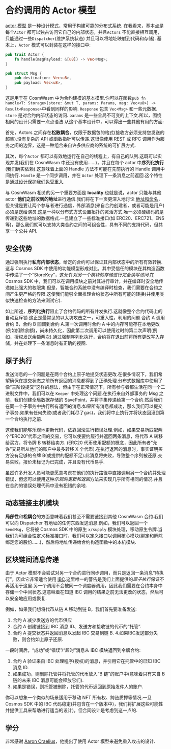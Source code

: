 # 合约调用的 Actor 模型

[actor 模型](https://en.wikipedia.org/wiki/Actor_model) 是一种设计模式，常用于构建可靠的分布式系统. 在我看来，基本点是每个`Actor` 都可以独占访问它自己的内部状态，并且`Actors` 不能直接相互调用，只能通过一些`Dispatcher`(维护系统状态) 并且可以将地址映射到代码和存储). 基本上，`Actor` 模式可以封装在这样的接口中:

```rust
pub trait Actor {
    fn handle(msgPayload: &[u8]) -> Vec<Msg>;
}

pub struct Msg {
    pub destination: Vec<u8>,
    pub payload: Vec<u8>,
}
```

这是用于在 CosmWasm 中为合约建模的基本模型.你可以在函数`pub fn handle<T: Storage>(store: &mut T, params: Params, msg: Vec<u8>) -> Result<Response>`中看到同样的影响. `Response` 包含 `Vec<Msg>` 和一些元数据. `store` 是对合约内部状态的访问. `params` 是一些全局不可变的上下文.所以，围绕相同的设计只需要一点点语法.从这个基本设计中，可以得出一些其他有用的方面:

首先，Actors 之间存在**松散耦合**，仅限于数据包的格式(接收方必须支持您发送的超集).没有复杂的 API 或函数指针可以传递.这很像使用 REST 或 RPC 调用作为服务之间的边界，这是一种组合来自许多供应商的系统的可扩展方式.

其次，每个`Actor` 都可以有效地运行在自己的线程上，有自己的队列.这既可以实现并发(我们在 CosmWasm 中还没有使用......)，并且在每个 actor 中**序列化执行**(我们确实依赖).这意味着上面的 Handle 方法不可能在先前执行的 Handle 调用中间执行. `Handle` 是一个同步调用，并在 `Actor` 处理下一条消息之前返回.这个特性是[通过设计保护我们免受重入](../architecture/smart-contracts#avoiding-reentrancy-attacks).

与 CosmWasm 相关的另一个重要方面是 **locality**.也就是说，actor 只能与其他actor **他们之前收到的地址**进行通信.我们将在下一页更深入地讨论 [地址和命名](./addresses)，但关键是要让两个参与者进行通信，外部消息(来自合约创建者，或者可能是用户)必须是送给演员.这是一种以分布式方式设置拓扑的灵活方式.唯一必须硬编码的是传递到这些地址的数据格式.一旦建立了一些标准接口(如 ERC20、ERC721、ENS 等)，那么我们就可以支持大类合约之间的可组合性，具有不同的支持代码，但共享一个公共 API.

## 安全优势

通过强制执行**私有内部状态**，给定的合约可以保证其内部状态中的所有有效转换.这与 Cosmos SDK 中使用的功能模型形成对比，其中受信任的模块在其构造函数中传递了一个“StoreKey”，这允许*对另一个模块的存储进行完全读写访问*.在 Cosmos SDK 中，我们可以在调用模块之前对其进行审计，并在编译时安全地传递如此强大的权限集.但是，智能合约系统中没有编译时检查，我们需要在合约之间产生更严格的界限.这使我们能够全面推理合约状态中所有可能的转换(并使用类似快速检查的方法来测试它).

如上所述，**序列化执行**阻止了合约代码的所有并发执行.这就像整个合约代码上的自动互斥锁.这正是最常见的以太坊攻击之一，可重入性，利用的问题.合约 A 调用合约 B，合约 B 回调到合约 A.第一次调用时合约 A 中的内存可能存在本地更改(例如扣除余额)，尚未持久化，因此第二次调用可以使用过时的第二次声明(例如，授权发送余额两次).通过强制序列化执行，合约将在退出前将所有更改写入存储，并在处理下一条消息时有正确的视图.

## 原子执行

发送消息的一个问题是在两个合约上原子地提交状态更改.在很多情况下，我们希望确保在提交状态之前所有返回的消息都得到了正确处理.分布式数据库中使用了像“三阶段提交”这样的想法，但由于在正常情况下，所有参与者都生活在同一个二进制文件中，我们可以在 `Keeper` 中处理这个问题.在执行来自外部事务的 Msg 之前，我们创建全局数据存储的 SavePoint，并将子集传递给第一个合约.然后我们在同一个子事务中执行所有返回的消息.如果所有消息都成功，那么我们可以提交子事务.如果有任何失败(或者我们耗尽了gas)，我们将中止执行并将状态回滚到第一个合约执行之前.

这使我们能够乐观地更新代码，依靠回滚进行错误处理.例如，如果交易所匹配两个“ERC20”代币之间的交易，它可以使要约履行并返回两条消息，将代币 A 转移给买方，将令牌 B 转移给卖方. (ERC20 代币使用配额的概念，因此所有者“允许”交易所从他们的账户中最多转移 X 个代币).在执行返回的消息时，事实证明买方没有足够的令牌 B(或提供的配额不足).此消息将失败，导致整个序列被还原.交易失败，报价未标记为已完成，并且没有代币易手.

虽然许多开发人员可能更愿意考虑在他们的执行路径中直接调用另一个合约并处理错误，但您可以使用这种*乐观的更新和返回*方法来实现几乎所有相同的情况.并且在合约的错误处理代码中没有犯错的余地.

## 动态链接主机模块

**局部性**和**松耦合**的方面意味着我们甚至不需要链接到其他 CosmWasm 合约.我们可以向 Dispatcher 有地址的任何东西发送消息.例如，我们可以返回一个 `SendMsg`，它将被 Cosmos SDK 中的原生 `x/supply` 模块处理，移动原生令牌.当我们为可组合性定义标准接口时，我们可以定义接口以调用核心模块(绑定和解除绑定您的股份......)，然后将地址传递给合约构造函数中的本机模块.

## 区块链间消息传递

由于 Actor 模型不会尝试对另一个合约进行同步调用，而只是返回一条消息“待执行”，因此它非常适合使用 [IBC](https://cosmos.network/ibc).这里唯一的警告是我们上面提供的*原子执行*保证不再适用于这里.另一个调用不会被同一个调度器调用，因此我们需要在合约本身中存储一个中间状态.这意味着在知道 IBC 调用的结果之前无法更改的状态，然后可以安全地应用或恢复.

例如，如果我们想将代币从链 A 移动到链 B，我们首先要准备发送:

1. 合约 A 减少发送方的代币供应
2. 合约 A 创建链接到 IBC 消息 ID、发送方和接收链的代币的“托管”.
3. 合约 A 提交状态并返回消息以发起 IBC 交易到链 B.
4.如果IBC发送部分失败，则合约如上原子还原.

一段时间后，“成功”或“错误”/“超时”消息从 IBC 模块返回到令牌合约:

1. 合约 A 验证来自 IBC 处理程序(授权)的消息，并引用它在托管中的已知 IBC 消息 ID.
2. 如果成功，则删除托管并将托管的代币放入“B 链”的账户中(意味着只有来自 B 链的未来 IBC 消息可能会释放它们).
3. 如果是错误，则托管被删除，托管的代币返回到原始发件人的账户.

你可以想象一个类似的场景适用于移动 NFT 所有权、跨链质押等情况.一旦 Cosmos SDK 中的 IBC 代码稳定(并包含在一个版本中)，我们将扩展这些可能性并提供工具来帮助进行适当的设计)，但合同设计是考虑到这一点的.

## 学分

非常感谢 [Aaron Craelius](https://github.com/aaronc)，他提出了使用 Actor 模型来避免重入攻击的设计.
